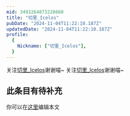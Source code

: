 ```yaml
---
mid: 3493264873228660
title: "切里_Icelos"
pubDate: "2024-11-04T11:22:10.187Z"
updatedDate: "2024-11-04T11:22:10.187Z"
profile:
  {
    Nickname: ["切里_Icelos"],
  }
---
```


关注[切里_Icelos](https://space.bilibili.com/3493264873228660)谢谢喵~ 关注[切里_Icelos](https://space.bilibili.com/3493264873228660)谢谢喵~

## 此条目有待补充
你可以在[这里](https://github.com/Yuhanawa/VTuber.ICU-Content/edit/master/v/切里_Icelos/index.md)编辑本文
